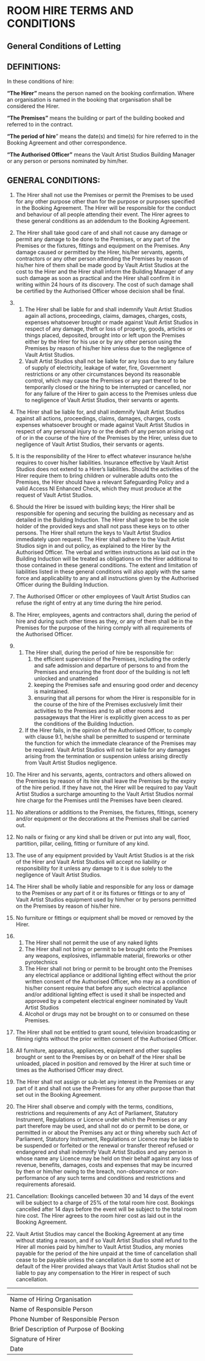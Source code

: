 # ROOM HIRE TERMS AND CONDITIONS

## General Conditions of Letting

## DEFINITIONS:

In these conditions of hire: 

**“The Hirer”** means the person named on the booking confirmation. Where an organisation is named in the booking that organisation shall be considered the Hirer. 

**“The Premises”** means the building or part of the building booked and referred to in the contract. 

**“The period of hire**” means the date(s) and time(s) for hire referred to in the Booking Agreement and other correspondence. 

**“The Authorised Officer”** means the Vault Artist Studios Building Manager or any person or persons nominated by him/her. 

## GENERAL CONDITIONS:

1. The Hirer shall not use the Premises or permit the Premises to be used for any other purpose other than for the purpose or purposes specified in the Booking Agreement. The Hirer will be responsible for the conduct and behaviour of all people attending their event. The Hirer agrees to these general conditions as an addendum to the Booking Agreement.

2. The Hirer shall take good care of and shall not cause any damage or permit any damage to be done to the Premises, or any part of the Premises or the fixtures, fittings and equipment on the Premises. Any damage caused or permitted by the Hirer, his/her servants, agents, contractors or any other person attending the Premises by reason of his/her hire of them shall be made good by Vault Artist Studios at the cost to the Hirer and the Hirer shall inform the Building Manager of any such damage as soon as practical and the Hirer shall confirm it in writing within 24 hours of its discovery. The cost of such damage shall be certified by the Authorised Officer whose decision shall be final. 

3. 
   1. The Hirer shall be liable for and shall indemnify Vault Artist Studios again all actions, proceedings, claims, damages, charges, costs, expenses whatsoever brought or made against Vault Artist Studios in respect of any damage, theft or loss of property, goods, articles or things placed, deposited, brought into or left upon the Premises either by the Hirer for his use or by any other person using the Premises by reason of his/her hire unless due to the negligence of Vault Artist Studios.
   2.  Vault Artist Studios shall not be liable for any loss due to any failure of supply of electricity, leakage of water, fire, Government restrictions or any other circumstances beyond its reasonable control, which may cause the Premises or any part thereof to be temporarily closed or the hiring to be interrupted or cancelled, nor for any failure of the Hirer to gain access to the Premises unless due to negligence of Vault Artist Studios, their servants or agents. 

4. The Hirer shall be liable for, and shall indemnify Vault Artist Studios against all actions, proceedings, claims, damages, charges, costs expenses whatsoever brought or made against Vault Artist Studios in respect of any personal injury to or the death of any person arising out of or in the course of the hire of the Premises by the Hirer, unless due to negligence of Vault Artist Studios, their servants or agents. 

5. It is the responsibility of the Hirer to effect whatever insurance he/she requires to cover his/her liabilities. Insurance effective by Vault Artist Studios does not extend to a Hirer’s liabilities. Should the activities of the Hirer require them to bring children or vulnerable adults onto the Premises, the Hirer should have a relevant Safeguarding Policy and a valid Access NI Enhanced Check, which they must produce at the request of Vault Artist Studios.

6. Should the Hirer be issued with building keys; the Hirer shall be responsible for opening and securing the building as necessary and as detailed in the Building Induction. The Hirer shall agree to be the sole holder of the provided keys and shall not pass these keys on to other persons. The Hirer shall return the keys to Vault Artist Studios immediately upon request. The Hirer shall adhere to the Vault Artist Studios sign in and out policy, as explained to the Hirer by the Authorised Officer. The verbal and written instructions as laid out in the Building Induction will be treated as obligations on the Hirer additional to those contained in these general conditions. The extent and limitation of liabilities listed in these general conditions will also apply with the same force and applicability to any and all instructions given by the Authorised Officer during the Building Induction.

7. The Authorised Officer or other employees of Vault Artist Studios can refuse the right of entry at any time during the hire period. 

8. The Hirer, employees, agents and contractors shall, during the period of hire and during such other times as they, or any of them shall be in the Premises for the purpose of the hiring comply with all requirements of the Authorised Officer. 

9. 
   1. The Hirer shall, during the period of hire be responsible for: 
      1. the efficient supervision of the Premises, including the orderly and safe admission and departure of persons to and from the Premises and ensuring the front door of the building is not left unlocked and unattended
      2. keeping the Premises safe and ensuring good order and decency is maintained. 
      3. ensuring that all persons for whom the Hirer is responsible for in the course of the hire of the Premises exclusively limit their activities to the Premises and to all other rooms and passageways that the Hirer is explicitly given access to as per the conditions of the Building Induction.
   2. If the Hirer fails, in the opinion of the Authorised Officer, to comply with clause 9.1, he/she shall be permitted to suspend or terminate the function for which the immediate clearance of the Premises may be required. Vault Artist Studios will not be liable for any damages arising from the termination or suspension unless arising directly from Vault Artist Studios negligence.

10. The Hirer and his servants, agents, contractors and others allowed on the Premises by reason of its hire shall leave the Premises by the expiry of the hire period. If they have not, the Hirer will be required to pay Vault Artist Studios a surcharge amounting to the Vault Artist Studios normal hire charge for the Premises until the Premises have been cleared. 

11. No alterations or additions to the Premises, the fixtures, fittings, scenery and/or equipment or the decorations at the Premises shall be carried out. 

12. No nails or fixing or any kind shall be driven or put into any wall, floor, partition, pillar, ceiling, fitting or furniture of any kind. 

13. The use of any equipment provided by Vault Artist Studios is at the risk of the Hirer and Vault Artist Studios will accept no liability or responsibility for it unless any damage to it is due solely to the negligence of Vault Artist Studios. 

14. The Hirer shall be wholly liable and responsible for any loss or damage to the Premises or any part of it or its fixtures or fittings or to any of Vault Artist Studios equipment used by him/her or by persons permitted on the Premises by reason of his/her hire. 

15. No furniture or fittings or equipment shall be moved or removed by the Hirer. 

16. 
    1. The Hirer shall not permit the use of any naked lights 
    2. The Hirer shall not bring or permit to be brought onto the Premises any weapons, explosives, inflammable material, fireworks or other pyrotechnics
    3.  The Hirer shall not bring or permit to be brought onto the Premises any electrical appliance or additional lighting effect without the prior written consent of the Authorised Officer, who may as a condition of his/her consent require that before any such electrical appliance and/or additional lighting effect is used it shall be inspected and approved by a competent electrical engineer nominated by Vault Artist Studios
    4.  Alcohol or drugs may not be brought on to or consumed on these Premises. 

17. The Hirer shall not be entitled to grant sound, television broadcasting or filming rights without the prior written consent of the Authorised Officer. 

18. All furniture, apparatus, appliances, equipment and other supplies brought or sent to the Premises by or on behalf of the Hirer shall be unloaded, placed in position and removed by the Hirer at such time or times as the Authorised Officer may direct. 

20. The Hirer shall not assign or sub-let any interest in the Premises or any part of it and shall not use the Premises for any other purpose than that set out in the Booking Agreement. 

21. The Hirer shall observe and comply with the terms, conditions, restrictions and requirements of any Act of Parliament, Statutory Instrument, Regulations or Licence under which the Premises or any part therefore may be used, and shall not do or permit to be done, or permitted in or about the Premises any act or thing whereby such Act of Parliament, Statutory Instrument, Regulations or Licence may be liable to be suspended or forfeited or the renewal or transfer thereof refused or endangered and shall indemnify Vault Artist Studios and any person in whose name any Licence may be held on their behalf against any loss of revenue, benefits, damages, costs and expenses that may be incurred by then or him/her owing to the breach, non-observance or non-performance of any such terms and conditions and restrictions and requirements aforesaid. 

22. Cancellation: Bookings cancelled between 30 and 14 days of the event will be subject to a charge of 25% of the total room hire cost. Bookings cancelled after 14 days before the event will be subject to the total room hire cost. The Hirer agrees to the room hirer cost as laid out in the Booking Agreement. 

23. Vault Artist Studios may cancel the Booking Agreement at any time without stating a reason, and if so Vault Artist Studios shall refund to the Hirer all monies paid by him/her to Vault Artist Studios, any monies payable for the period of the hire unpaid at the time of cancellation shall cease to be payable unless the cancellation is due to some act or default of the Hirer provided always that Vault Artist Studios shall not be liable to pay any compensation to the Hirer in respect of such cancellation.

------

|                                         |      |
| --------------------------------------- | ---- |
| Name of Hiring Organisation             |      |
| Name of Responsible Person              |      |
| Phone Number of Responsible Person      |      |
| Brief Description of Purpose of Booking |      |
| Signature of Hirer                      |      |
| Date                                    |      |

 

 

 

 

 

 

 

 

 

 

 

 

 

 
